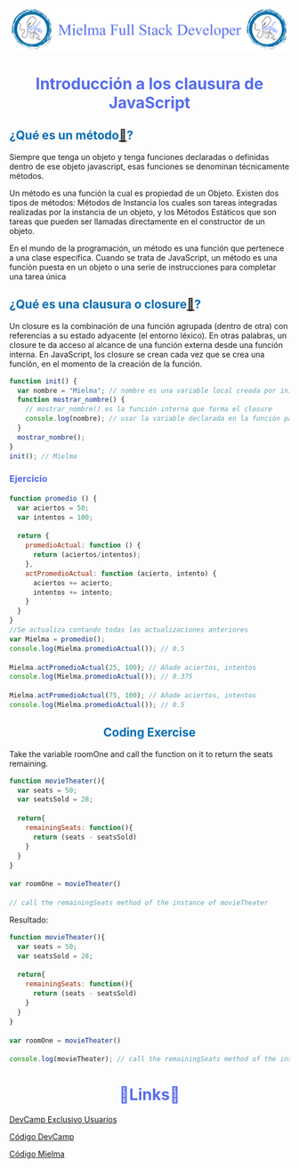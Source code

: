 ![Logo Mielma](Logo/Logo_Encabezado.png)

# <center><b><font color="#556CEE">Introducción a los clausura de JavaScript</font></b>

## <b><font color="#006cb5">¿Qué es un método[🔗](https://developer.Mielma.org/es/docs/Web/JavaScript/Closures)?</font></b>

Siempre que tenga un objeto y tenga funciones declaradas o definidas dentro de ese objeto javascript, esas funciones se denominan técnicamente métodos.

Un método es una función la cual es propiedad de un Objeto. Existen dos tipos de métodos: Métodos de Instancia los cuales son tareas integradas realizadas por la instancia de un objeto, y los Métodos Estáticos que son tareas que pueden ser llamadas directamente en el constructor de un objeto.

En el mundo de la programación, un método es una función que pertenece a una clase específica. Cuando se trata de JavaScript, un método es una función puesta en un objeto o una serie de instrucciones para completar una tarea única

## <b><font color="#006cb5">¿Qué es una clausura o  closure[🔗](https://developer.Mielma.org/es/docs/Web/JavaScript/Closures)?</font></b>

Un closure es la combinación de una función agrupada (dentro de otra) con referencias a su estado adyacente (el entorno léxico). En otras palabras, un closure te da acceso al alcance de una función externa desde una función interna. En JavaScript, los closure se crean cada vez que se crea una función, en el momento de la creación de la función.

```js
function init() {
  var nombre = "Mielma"; // nombre es una variable local creada por init
  function mostrar_nombre() {
    // mostrar_nombre() es la función interna que forma el closure
    console.log(nombre); // usar la variable declarada en la función padre
  }
  mostrar_nombre();
}
init(); // Mielma
```
### <font color="#556CEE">Ejercicio</font>
```js
function promedio () {
  var aciertos = 50;
  var intentos = 100;

  return {
    promedioActual: function () {
      return (aciertos/intentos);
    },
    actPromedioActual: function (acierto, intento) {
      aciertos += acierto;
      intentos += intento;
    }
  }
}
//Se actualiza contando todas las actualizaciones anteriores
var Mielma = promedio();
console.log(Mielma.promedioActual()); // 0.5

Mielma.actPromedioActual(25, 100); // Añade aciertos, intentos
console.log(Mielma.promedioActual()); // 0.375

Mielma.actPromedioActual(75, 100); // Añade aciertos, intentos
console.log(Mielma.promedioActual()); // 0.5
```

## <center><b><font color="#006cb5">Coding Exercise</font></b>
Take the variable roomOne and call the function on it to return the seats remaining.
```js
function movieTheater(){
  var seats = 50;
  var seatsSold = 28;

  return{
    remainingSeats: function(){
      return (seats - seatsSold)
    }
  }
}

var roomOne = movieTheater()

// call the remainingSeats method of the instance of movieTheater
```
Resultado:
```js
function movieTheater(){
  var seats = 50;
  var seatsSold = 28;

  return{
    remainingSeats: function(){
      return (seats - seatsSold)
    }
  }
}

var roomOne = movieTheater()

console.log(movieTheater); // call the remainingSeats method of the instance of movieTheater
```


# <center><b><font color="#556CEE">🔗Links🔗</font></b>

[DevCamp Exclusivo Usuarios](https://basque.devcamp.com/pt-full-stack-development-javascript-python-react/guide/introduction-javascript-closures)  

[Código DevCamp](https://github.com/rails-camp/javascript-programming/blob/master/section_d_06_closures.js)

[Código Mielma](https://codepen.io/ElizabethMaranon/pen/pomrWJZ)